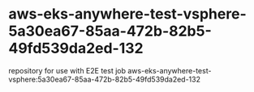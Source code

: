 # aws-eks-anywhere-test-vsphere-5a30ea67-85aa-472b-82b5-49fd539da2ed-132
repository for use with E2E test job aws-eks-anywhere-test-vsphere:5a30ea67-85aa-472b-82b5-49fd539da2ed-132
